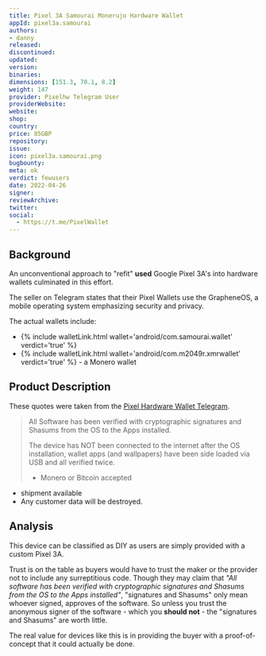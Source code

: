 ```yaml
---
title: Pixel 3A Samourai Monerujo Hardware Wallet
appId: pixel3a.samourai
authors:
- danny
released: 
discontinued: 
updated: 
version: 
binaries: 
dimensions: [151.3, 70.1, 8.2]
weight: 147
provider: Pixelhw Telegram User
providerWebsite: 
website: 
shop: 
country: 
price: 85GBP
repository: 
issue: 
icon: pixel3a.samourai.png
bugbounty: 
meta: ok
verdict: fewusers
date: 2022-04-26
signer: 
reviewArchive: 
twitter: 
social:
  - https://t.me/PixelWallet
---
```


## Background 

An unconventional approach to "refit" **used** Google Pixel 3A's into hardware wallets culminated in this effort. 

The seller on Telegram states that their Pixel Wallets use the GrapheneOS, a mobile operating system emphasizing security and privacy.

The actual wallets include: 
- {% include walletLink.html wallet='android/com.samourai.wallet' verdict='true' %} 
- {% include walletLink.html wallet='android/com.m2049r.xmrwallet' verdict='true' %} - a Monero wallet

## Product Description 

These quotes were taken from the [Pixel Hardware Wallet Telegram](https://t.me/PixelWallet).

> All Software has been verified with cryptographic signatures and Shasums from the OS to the Apps installed.
>
> The device has NOT been connected to the internet after the OS installation, wallet apps (and wallpapers) have been side loaded via USB and all verified twice.
>
> - Monero or Bitcoin accepted
- shipment available
- Any customer data will be destroyed.

## Analysis 

This device can be classified as DIY as users are simply provided with a custom Pixel 3A. 

Trust is on the table as buyers would have to trust the maker or the provider not to include any surreptitious code. Though they may claim that *"All software has been verified with cryptographic signatures and Shasums from the OS to the Apps installed"*, "signatures and Shasums" only mean whoever signed, approves of the software. So unless you trust the anonymous signer of the software - which you **should not** - the "signatures and Shasums" are worth little.


The real value for devices like this is in providing the buyer with a proof-of-concept that it could actually be done. 

